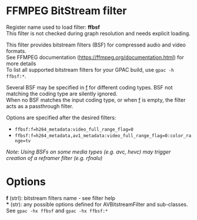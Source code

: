 <!-- automatically generated - do not edit, patch gpac/applications/gpac/gpac.c -->

# FFMPEG BitStream filter  
  
Register name used to load filter: __ffbsf__  
This filter is not checked during graph resolution and needs explicit loading.  
  
This filter provides bitstream filters (BSF) for compressed audio and video formats.  
See FFMPEG documentation (https://ffmpeg.org/documentation.html) for more details  
To list all supported bitstream filters for your GPAC build, use `gpac -h ffbsf:*`.  
  
Several BSF may be specified in [f](#f) for different coding types. BSF not matching the coding type are silently ignored.  
When no BSF matches the input coding type, or when [f](#f) is empty, the filter acts as a passthrough filter.  
  
Options are specified after the desired filters:  
- `ffbsf:f=h264_metadata:video_full_range_flag=0`  
- `ffbsf:f=h264_metadata,av1_metadata:video_full_range_flag=0:color_range=tv`  
  
_Note: Using BSFs on some media types (e.g. avc, hevc) may trigger creation of a reframer filter (e.g. rfnalu)_  
  

# Options    
  
<a id="f">__f__</a> (strl):    bitstream filters name - see filter help  
<a id="*">__*__</a> (str):     any possible options defined for AVBitstreamFilter and sub-classes. See `gpac -hx ffbsf` and `gpac -hx ffbsf:*`  
  
